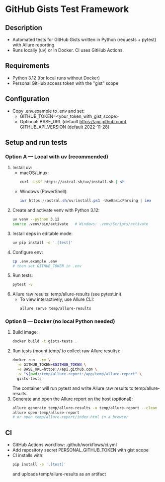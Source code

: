 # GitHub Gists Test Framework

## Description
- Automated tests for GitHub Gists written in Python (requests + pytest) with Allure reporting.
- Runs locally (uv) or in Docker. CI uses GitHub Actions.

## Requirements
- Python 3.12 (for local runs without Docker)
- Personal GitHub access token with the "gist" scope

## Configuration
- Copy .env.example to .env and set:
  - GITHUB_TOKEN=<your_token_with_gist_scope>
  - Optional: BASE_URL (default https://api.github.com), GITHUB_API_VERSION (default 2022-11-28)

## Setup and run tests

### Option A — Local with uv (recommended)
1. Install uv:
   - macOS/Linux:
     ```bash
     curl -LsSf https://astral.sh/uv/install.sh | sh
     ```
   - Windows (PowerShell):
     ```powershell
     iwr https://astral.sh/uv/install.ps1 -UseBasicParsing | iex
     ```
2. Create and activate venv with Python 3.12:
   ```bash
   uv venv --python 3.12
   source .venv/bin/activate   # Windows: .venv/Scripts/activate
   ```
3. Install deps in editable mode:
   ```bash
   uv pip install -e '.[test]'
   ```
4. Configure env:
   ```bash
   cp .env.example .env
   # then set GITHUB_TOKEN in .env
   ```
5. Run tests:
   ```bash
   pytest -v
   ```
6. Allure raw results: temp/allure-results (see pytest.ini).
   - To view interactively, use Allure CLI:
     ```bash
     allure serve temp/allure-results
     ```

### Option B — Docker (no local Python needed)
1. Build image:
   ```bash
   docker build -t gists-tests .
   ```
2. Run tests (mount temp/ to collect raw Allure results):
   ```bash
   docker run --rm \
     -e GITHUB_TOKEN=$GITHUB_TOKEN \
     -e BASE_URL=https://api.github.com \
     -v "$(pwd)/temp/allure-report:/app/temp/allure-report" \
     gists-tests
   ```
   The container will run pytest and write Allure raw results to temp/allure-results.
3. Generate and open the Allure report on the host (optional):
   ```bash
   allure generate temp/allure-results -o temp/allure-report --clean
   allure open temp/allure-report
   # or open temp/allure-report/index.html in a browser
   ```

## CI
- GitHub Actions workflow: .github/workflows/ci.yml
- Add repository secret PERSONAL_GITHUB_TOKEN with gist scope
- CI installs with:
  ```bash
  pip install -e '.[test]'
  ```
  and uploads temp/allure-results as an artifact
